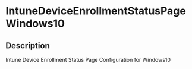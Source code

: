 
# IntuneDeviceEnrollmentStatusPageWindows10

## Description

Intune Device Enrollment Status Page Configuration for Windows10
